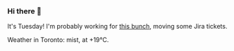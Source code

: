 ### Hi there :wave:

It's Tuesday! I'm probably working for [this bunch](https://github.com/kohofinancial), moving some Jira tickets.

Weather in Toronto: mist, at +19°C.
